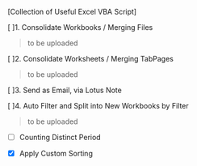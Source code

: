 [Collection of Useful Excel VBA Script]

[ ]1. Consolidate Workbooks / Merging Files
>to be uploaded

[ ]2. Consolidate Worksheets / Merging TabPages 
>to be uploaded

[ ]3. Send as Email, via Lotus Note

[ ]4. Auto Filter and Split into New Workbooks by Filter 
>to be uploaded

-[ ] Counting Distinct Period

-[X] Apply Custom Sorting
